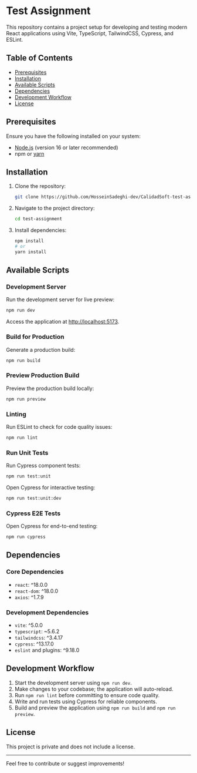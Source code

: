 # Test Assignment

This repository contains a project setup for developing and testing modern React applications using Vite, TypeScript, TailwindCSS, Cypress, and ESLint.

## Table of Contents

- [Prerequisites](#prerequisites)
- [Installation](#installation)
- [Available Scripts](#available-scripts)
- [Dependencies](#dependencies)
- [Development Workflow](#development-workflow)
- [License](#license)

## Prerequisites

Ensure you have the following installed on your system:

- [Node.js](https://nodejs.org/) (version 16 or later recommended)
- npm or [yarn](https://yarnpkg.com/)

## Installation

1. Clone the repository:

   ```bash
   git clone https://github.com/HosseinSadeghi-dev/CalidadSoft-test-assignment.git
   ```

2. Navigate to the project directory:

   ```bash
   cd test-assignment
   ```

3. Install dependencies:
   ```bash
   npm install
   # or
   yarn install
   ```

## Available Scripts

### Development Server

Run the development server for live preview:

```bash
npm run dev
```

Access the application at [http://localhost:5173](http://localhost:5173).

### Build for Production

Generate a production build:

```bash
npm run build
```

### Preview Production Build

Preview the production build locally:

```bash
npm run preview
```

### Linting

Run ESLint to check for code quality issues:

```bash
npm run lint
```

### Run Unit Tests

Run Cypress component tests:

```bash
npm run test:unit
```

Open Cypress for interactive testing:

```bash
npm run test:unit:dev
```

### Cypress E2E Tests

Open Cypress for end-to-end testing:

```bash
npm run cypress
```

## Dependencies

### Core Dependencies

- `react`: ^18.0.0
- `react-dom`: ^18.0.0
- `axios`: ^1.7.9

### Development Dependencies

- `vite`: ^5.0.0
- `typescript`: ~5.6.2
- `tailwindcss`: ^3.4.17
- `cypress`: ^13.17.0
- `eslint` and plugins: ^9.18.0

## Development Workflow

1. Start the development server using `npm run dev`.
2. Make changes to your codebase; the application will auto-reload.
3. Run `npm run lint` before committing to ensure code quality.
4. Write and run tests using Cypress for reliable components.
5. Build and preview the application using `npm run build` and `npm run preview`.

## License

This project is private and does not include a license.

---

Feel free to contribute or suggest improvements!

